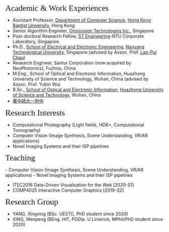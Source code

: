 
<p><span style="font-family:georgia,serif;"><span style="font-size:26px;">Academic & Work Experiences</span></span></p>

- Assistant Professor, [Department of Computer Science](https://www.comp.hkbu.edu.hk/), [Hong Kong Baptist University](https://www.hkbu.edu.hk/), Hong Kong
- Senior Algorithm Engineer, [Omnivision Technologies Inc.](https://www.ovt.com/), Singapore
- Post-doctoral Research Fellow, [ST Engineering](https://www.stengg.com/)-NTU Corporate Laboratory, Singapore
- Ph.D., [School of Electrical and Electronic Engineering](http://www.eee.ntu.edu.sg/), [Nanyang Technological University](http://www.eee.ntu.edu.sg/), Singapore (advised by Assoc. Prof. [Lap-Pui Chau](https://www.ntu.edu.sg/home/elpchau/))
- Research Engineer, Santur Corporation (now acquired by NeoPhotonics), Fuzhou, China
- M.Eng., School of Optical and Electronic Information, Huazhong University of Science and Technology, Wuhan, China (advised by Assoc. Prof. Yubin Wu)
- B.Sc., [School of Optical and Electronic Information](http://oei.hust.edu.cn/), [Huazhong University of Science and Technology](http://www.hust.edu.cn/), Wuhan, China
- [華中師大一附中](http://www.hzsdyfz.com.cn/Category_1/Index.aspx)

<p><span style="font-family:georgia,serif;"><span style="font-size:26px;">Research Interests</span></span></p>

- Computational Photography (Light fields, HDR+, Computational Tomography)
- Computer Vision (Image Synthesis, Scene Understanding, VR/AR applications)
- Novel Imaging Systems and their ISP pipelines

<p><span style="font-family:georgia,serif; font-size:26px;">Teaching</span></p>
- Computer Vision (Image Synthesis, Scene Understanding, VR/AR applications)
- Novel Imaging Systems and their ISP pipelines

- ITEC2016 Data-Driven Visualisation for the Web [2020-S1]
- COMP4025 Interactive Computer Graphics [2019-S2]  

<p><span style="font-family: georgia, serif; font-size: 26px;">Research Group</span></p>

- YANG, Xingxing (BSc. UESTC, PhD student since 2020)
- XING, Wenpeng (BEng. HIT, PGDip. U Limerick, MPhil/PhD student since 2020)

